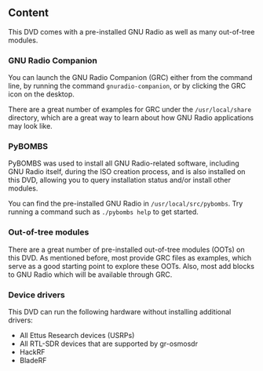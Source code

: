## Content

This DVD comes with a pre-installed GNU Radio as well as many
out-of-tree modules.

### GNU Radio Companion

You can launch the GNU Radio Companion (GRC) either from the
command line, by running the command `gnuradio-companion`, or
by clicking the GRC icon on the desktop.

There are a great number of examples for GRC under the `/usr/local/share`
directory, which are a great way to learn about how GNU Radio
applications may look like.

### PyBOMBS

PyBOMBS was used to install all GNU Radio-related software,
including GNU Radio itself, during the ISO creation process,
and is also installed on this DVD, allowing you to query
installation status and/or install other modules.

You can find the pre-installed GNU Radio in `/usr/local/src/pybombs`.
Try running a command such as `./pybombs help` to get started.

### Out-of-tree modules

There are a great number of pre-installed out-of-tree modules (OOTs)
on this DVD. As mentioned before, most provide GRC files as examples,
which serve as a good starting point to explore these OOTs. Also,
most add blocks to GNU Radio which will be available through GRC.

### Device drivers

This DVD can run the following hardware without installing additional
drivers:

* All Ettus Research devices (USRPs)
* All RTL-SDR devices that are supported by gr-osmosdr
* HackRF
* BladeRF


